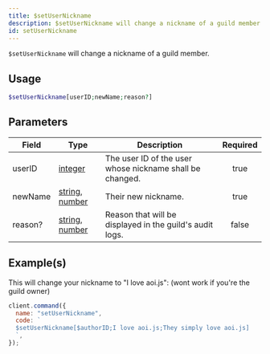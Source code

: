 ```yaml
---
title: $setUserNickname
description: $setUserNickname will change a nickname of a guild member.
id: setUserNickname
---
```


`$setUserNickname` will change a nickname of a guild member.

## Usage

```php
$setUserNickname[userID;newName;reason?]
```

## Parameters

| Field   | Type                                                                                                                                                                                                 | Description                                              | Required |
| ------- | ---------------------------------------------------------------------------------------------------------------------------------------------------------------------------------------------------- | -------------------------------------------------------- | :------: |
| userID  | [integer](https://developer.mozilla.org/en-US/docs/Web/JavaScript/Reference/Global_Objects/Integer)                                                                                                  | The user ID of the user whose nickname shall be changed. |   true   |
| newName | [string](https://developer.mozilla.org/en-US/docs/Web/JavaScript/Reference/Global_Objects/String), [number](https://developer.mozilla.org/en-US/docs/Web/JavaScript/Reference/Global_Objects/Number) | Their new nickname.                                      |   true   |
| reason? | [string](https://developer.mozilla.org/en-US/docs/Web/JavaScript/Reference/Global_Objects/String), [number](https://developer.mozilla.org/en-US/docs/Web/JavaScript/Reference/Global_Objects/Number) | Reason that will be displayed in the guild's audit logs. |  false   |

## Example(s)

This will change your nickname to "I love aoi.js": (wont work if you're the guild owner)

```javascript
client.command({
  name: "setUserNickname",
  code: `
  $setUserNickname[$authorID;I love aoi.js;They simply love aoi.js]
  `,
});
```

